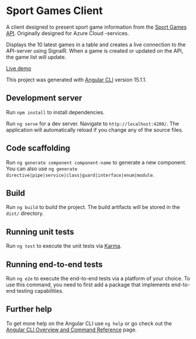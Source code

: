 # Sport Games Client

A client designed to present sport game information from the [Sport Games API](https://github.com/GarfTornion/SportGamesAPI). Originally designed for Azure Cloud -services.

Displays the 10 latest games in a table and creates a live connection to the API-server using SignalR. When a game is created or updated on the API, the game list will update.

[Live demo](https://sportgamesclient.azurewebsites.net/)

This project was generated with [Angular CLI](https://github.com/angular/angular-cli) version 15.1.1.

## Development server

Run `npm install` to install dependencies.

Run `ng serve` for a dev server. Navigate to `http://localhost:4200/`. The application will automatically reload if you change any of the source files.

## Code scaffolding

Run `ng generate component component-name` to generate a new component. You can also use `ng generate directive|pipe|service|class|guard|interface|enum|module`.

## Build

Run `ng build` to build the project. The build artifacts will be stored in the `dist/` directory.

## Running unit tests

Run `ng test` to execute the unit tests via [Karma](https://karma-runner.github.io).

## Running end-to-end tests

Run `ng e2e` to execute the end-to-end tests via a platform of your choice. To use this command, you need to first add a package that implements end-to-end testing capabilities.

## Further help

To get more help on the Angular CLI use `ng help` or go check out the [Angular CLI Overview and Command Reference](https://angular.io/cli) page.

